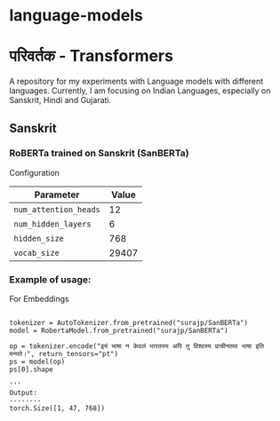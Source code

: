 # language-models

# परिवर्तक - Transformers
A repository for my experiments with Language models with different languages. Currently, I am focusing on Indian Languages, especially on Sanskrit, Hindi and Gujarati.

## Sanskrit
 
### RoBERTa trained on Sanskrit (SanBERTa)

Configuration

| Parameter | Value |
|---|---|
| `num_attention_heads` | 12 |
| `num_hidden_layers` | 6 |
| `hidden_size` | 768 |
| `vocab_size` | 29407 |

### Example of usage:

For Embeddings

```

tokenizer = AutoTokenizer.from_pretrained("surajp/SanBERTa")
model = RobertaModel.from_pretrained("surajp/SanBERTa")

op = tokenizer.encode("इयं भाषा न केवलं भारतस्य अपि तु विश्वस्य प्राचीनतमा भाषा इति मन्यते।", return_tensors="pt")
ps = model(op)
ps[0].shape

```
```
'''
Output:
--------
torch.Size([1, 47, 768])

```
